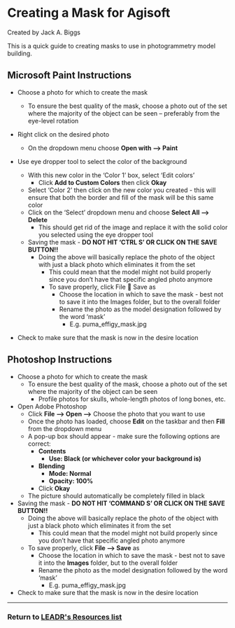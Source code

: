 # Creating a Mask for Agisoft
Created by Jack A. Biggs

This is a quick guide to creating masks to use in photogrammetry model building.

## Microsoft Paint Instructions
* Choose a photo for which to create the mask
    * To ensure the best quality of the mask, choose a photo out of the set where the majority of the object can be seen – preferably from the eye-level rotation
* Right click on the desired photo
    * On the dropdown menu choose **Open with --> Paint**
* Use eye dropper tool to select the color of the background
    * With this new color in the ‘Color 1’ box, select ‘Edit colors’
        * Click **Add to Custom Colors** then click **Okay**
    * Select ‘Color 2’ then click on the new color you created - this will ensure that both the border and fill of the mask will be this same color
    * Click on the ‘Select’ dropdown menu and choose **Select All --> Delete**
        * This should get rid of the image and replace it with the solid color you selected using the eye dropper tool
    * Saving the mask - **DO NOT HIT ‘CTRL S’ OR CLICK ON THE SAVE BUTTON!!**
        * Doing the above will basically replace the photo of the object with just a black photo which eliminates it from the set
          * This could mean that the model might not build properly since you don’t have that specific angled photo anymore
          * To save properly, click File  Save as
               * Choose the location in which to save the mask - best not to save it into the Images folder, but to the overall folder
               * Rename the photo as the model designation followed by the word ‘mask’
                  * E.g. puma_effigy_mask.jpg
                  
* Check to make sure that the mask is now in the desire location

## Photoshop Instructions
* Choose a photo for which to create the mask
   * To ensure the best quality of the mask, choose a photo out of the set where the majority of the object can be seen
        * Profile photos for skulls, whole-length photos of long bones, etc.
* Open Adobe Photoshop
   * Click **File --> Open -->** Choose the photo that you want to use
   * Once the photo has loaded, choose **Edit** on the taskbar and then **Fill** from the dropdown menu
   * A pop-up box should appear - make sure the following options are correct:
      * **Contents**
         * **Use: Black (or whichever color your background is)**
      * **Blending**
         * **Mode: Normal**
         * **Opacity: 100%**
      * Click **Okay**
   * The picture should automatically be completely filled in black
* Saving the mask - **DO NOT HIT ‘COMMAND S’ OR CLICK ON THE SAVE BUTTON!!**
   * Doing the above will basically replace the photo of the object with just a black photo which eliminates it from the set
      * This could mean that the model might not build properly since you don’t have that specific angled photo anymore
   * To save properly, click **File --> Save** as
      * Choose the location in which to save the mask - best not to save it into the **Images** folder, but to the overall folder
      * Rename the photo as the model designation followed by the word ‘mask’
         * E.g. puma_effigy_mask.jpg
* Check to make sure that the mask is now in the desire location
   
-----
### Return to [LEADR's Resources list](https://leadr-msu.github.io/)
